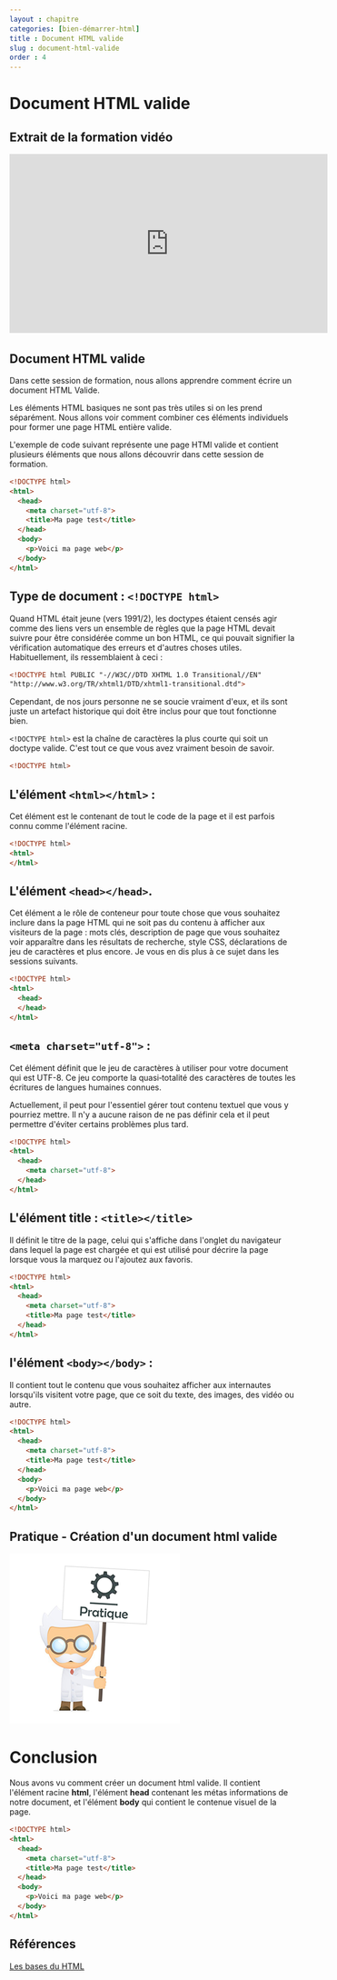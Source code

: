 ```yaml
---
layout : chapitre
categories: [bien-démarrer-html]
title : Document HTML valide
slug : document-html-valide
order : 4
---
```


# Document HTML valide

## Extrait de la formation vidéo

<div class="video-container">
<iframe width="560" height="315" src="https://www.youtube.com/embed/r7an9a0Q_WQ" title="YouTube video player" frameborder="0" allow="accelerometer; autoplay; clipboard-write; encrypted-media; gyroscope; picture-in-picture" allowfullscreen></iframe>
</div>

##  Document HTML valide
<!-- note -->

Dans cette session de formation, nous allons apprendre comment écrire un document HTML Valide.

<!-- end note -->

<!-- new slide -->

<!-- g layout : t 12-8  -->

<!-- note -->

Les éléments HTML basiques ne sont pas très utiles si on les prend séparément. Nous allons voir comment combiner ces éléments individuels pour former une page HTML entière valide.

L'exemple de code suivant représente une page HTMl valide et contient plusieurs éléments que nous allons découvrir dans cette session de formation.

<!-- end note -->

```html
<!DOCTYPE html>
<html>
  <head>
    <meta charset="utf-8">
    <title>Ma page test</title>
  </head>
  <body>
    <p>Voici ma page web</p>
  </body>
</html>
```

## Type de document :  `<!DOCTYPE html>`

<!-- g layout : t 12-3 12-3 p-60 -->

<!-- note -->

Quand HTML était jeune (vers 1991/2), les doctypes  étaient censés agir comme des liens vers un ensemble de règles que la page HTML devait suivre pour être considérée comme un bon HTML, ce qui pouvait signifier la vérification automatique des erreurs et d'autres choses utiles. Habituellement, ils ressemblaient à ceci :

<!-- end note -->

```html
<!DOCTYPE html PUBLIC "-//W3C//DTD XHTML 1.0 Transitional//EN"
"http://www.w3.org/TR/xhtml1/DTD/xhtml1-transitional.dtd">
```

<!-- note -->

Cependant, de nos jours personne ne se soucie vraiment d'eux, et ils sont juste un artefact historique qui doit être inclus pour que tout fonctionne bien. 

`<!DOCTYPE html>` est la chaîne de caractères la plus courte qui soit un doctype valide. C'est tout ce que vous avez vraiment besoin de savoir.

<!-- end note -->

<!-- new zone -->

```html
<!DOCTYPE html>
```

## L'élément ``<html></html>`` : 

<!-- g layout : t 12-6  -->

<!-- note -->

Cet élément est le contenant de tout le code de la page et il est parfois connu comme l'élément racine.

<!-- end note -->

```html
<!DOCTYPE html>
<html>
</html>
```

## L'élément ``<head></head>``. 

<!-- g layout : t 12-6  -->

<!-- note -->

Cet élément a le rôle de conteneur pour toute chose que vous souhaitez inclure dans la page HTML qui ne soit pas du contenu à afficher aux visiteurs de la page :  mots clés, description de page que vous souhaitez voir apparaître dans les résultats de recherche, style CSS, déclarations de jeu de caractères et plus encore. Je vous en dis plus à ce sujet dans les sessions suivants.

<!-- end note -->

```html
<!DOCTYPE html>
<html>
  <head>
  </head>
</html>
```

##  ``<meta charset="utf-8">`` : 

<!-- g layout : t 12-6  -->

<!-- note -->

Cet élément définit que le jeu de caractères à utiliser pour votre document qui est UTF-8. Ce jeu comporte la quasi‑totalité des caractères de toutes les écritures de langues humaines connues. 

Actuellement, il peut pour l'essentiel gérer tout contenu textuel que vous y pourriez mettre. Il n'y a aucune raison de ne pas définir cela et il peut permettre d'éviter certains problèmes plus tard. 

<!-- end note -->

```html
<!DOCTYPE html>
<html>
  <head>
    <meta charset="utf-8">
  </head>
</html>
```

## L'élément title : ``<title></title>`` 

<!-- g layout : t 12-6  -->

<!-- note -->

Il définit le titre de la page, celui qui s'affiche dans l'onglet du navigateur dans lequel la page est chargée et qui est utilisé pour décrire la page lorsque vous la marquez ou l'ajoutez aux favoris. 

<!-- end note -->

```html
<!DOCTYPE html>
<html>
  <head>
    <meta charset="utf-8">
    <title>Ma page test</title>
  </head>
</html>
```

## l'élément  ``<body></body>`` : 

<!-- g layout : t 12-6  -->

<!-- note -->

Il contient tout le contenu que vous souhaitez afficher aux internautes lorsqu'ils visitent votre page, que ce soit du texte, des images, des vidéo ou autre.

<!-- end note -->

```html
<!DOCTYPE html>
<html>
  <head>
    <meta charset="utf-8">
    <title>Ma page test</title>
  </head>
  <body>
    <p>Voici ma page web</p>
  </body>
</html>
```




## Pratique - Création d'un document html valide

<!-- g layout : t 12-8 p-30 -->

![Explication pratique](./images/prof/explication-pratique.png)

 
# Conclusion

<!-- g layout : t 12-6  -->

<!-- note -->

Nous avons vu comment créer un document html valide. Il contient l'élément racine **html**, l'élément **head** contenant les métas informations de notre document, et l'élément **body** qui contient le contenue visuel de la page.

<!-- end note -->

```html
<!DOCTYPE html>
<html>
  <head>
    <meta charset="utf-8">
    <title>Ma page test</title>
  </head>
  <body>
    <p>Voici ma page web</p>
  </body>
</html>
```

## Références 

[Les bases du HTML](https://developer.mozilla.org/fr/docs/Learn/Getting_started_with_the_web/HTML_basics)